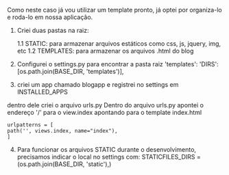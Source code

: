 Como neste caso já vou utilizar um template pronto, já optei por organiza-lo e roda-lo em nossa aplicação.

1. Criei duas pastas na raiz:

    1.1 STATIC: para armazenar arquivos estáticos como css, js, jquery, img, etc
    1.2 TEMPLATES: para armazenar os arquivos .html do blog

2. Configurei o settings.py para encontrar a pasta raiz 'templates':
    'DIRS': [os.path.join(BASE_DIR, 'templates')],

3. criei um app chamado blogapp e registrei no settings em INSTALLED_APPS 


dentro dele criei o arquivo urls.py
    Dentro do arquivo urls.py apontei o endereço '/' para o view.index apontando para o template index.html

    urlpatterns = [
    path('', views.index, name="index"),
    ]

4. Para funcionar os arquivos STATIC durante o desenvolvimento, precisamos indicar o local no settings com:
    STATICFILES_DIRS = (os.path.join(BASE_DIR, 'static'),)

    